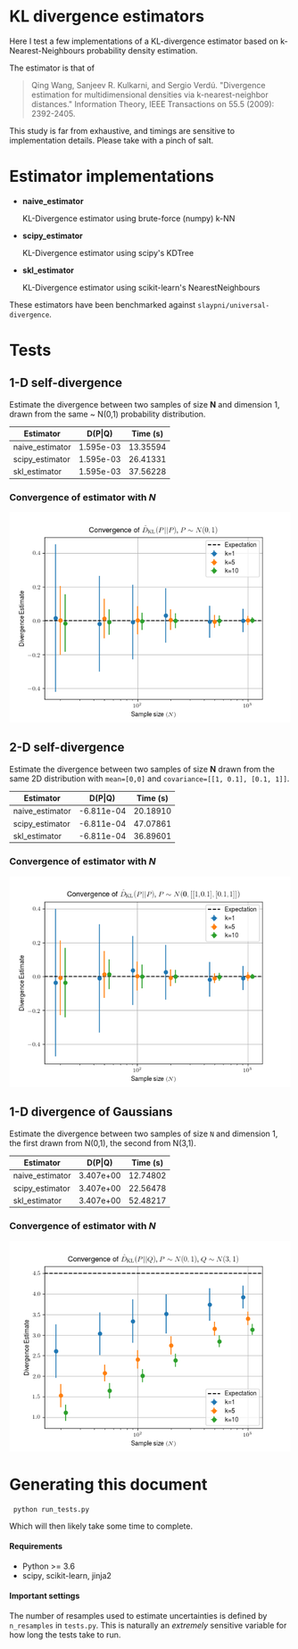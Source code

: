 # KL divergence estimators

Here I test a few implementations of a KL-divergence estimator
based on k-Nearest-Neighbours probability density estimation.

The estimator is that of 

> Qing Wang, Sanjeev R. Kulkarni, and Sergio Verdú. "Divergence estimation for multidimensional densities via k-nearest-neighbor distances." Information Theory, IEEE Transactions on 55.5 (2009): 2392-2405.

This study is far from exhaustive, and timings are sensitive to implementation
details. Please take with a pinch of salt.

# Estimator implementations


 - **naive_estimator**

    KL-Divergence estimator using brute-force (numpy) k-NN

 - **scipy_estimator**

    KL-Divergence estimator using scipy's KDTree

 - **skl_estimator**

    KL-Divergence estimator using scikit-learn's NearestNeighbours


These estimators have been benchmarked against `slaypni/universal-divergence`.

# Tests



## 1-D self-divergence
 Estimate the divergence between two samples of size **N** and dimension
    1, drawn from the same ~ N(0,1) probability distribution.

|    Estimator    |  D(P\|Q) | Time (s)|
|-----------------|----------|---------|
|naive_estimator  | 1.595e-03|13.35594|
|scipy_estimator  | 1.595e-03|26.41331|
|skl_estimator    | 1.595e-03|37.56228|

### Convergence of estimator with *N*
![Convergence Plot](figures/self_divergence_1d_convergence.png)



## 2-D self-divergence
 Estimate the divergence between two samples of size **N** drawn
    from the same 2D distribution with
    `mean=[0,0]` and `covariance=[[1, 0.1], [0.1, 1]]`.

|    Estimator    |  D(P\|Q) | Time (s)|
|-----------------|----------|---------|
|naive_estimator  |-6.811e-04|20.18910|
|scipy_estimator  |-6.811e-04|47.07861|
|skl_estimator    |-6.811e-04|36.89601|

### Convergence of estimator with *N*
![Convergence Plot](figures/self_divergence_2d_convergence.png)



## 1-D divergence of Gaussians
 Estimate the divergence between two samples of size `N` and dimension
    1, the first drawn from N(0,1), the second from N(3,1).

|    Estimator    |  D(P\|Q) | Time (s)|
|-----------------|----------|---------|
|naive_estimator  | 3.407e+00|12.74802|
|scipy_estimator  | 3.407e+00|22.56478|
|skl_estimator    | 3.407e+00|52.48217|

### Convergence of estimator with *N*
![Convergence Plot](figures/gaussian_divergence_1d_convergence.png)




# Generating this document

```Shell
 python run_tests.py
```

Which will then likely take some time to complete.

#### Requirements

- Python >= 3.6
- scipy, scikit-learn, jinja2 

#### Important settings

The number of resamples used to estimate uncertainties is defined by
`n_resamples` in `tests.py`. This is naturally an *extremely* sensitive variable
for how long the tests take to run.
